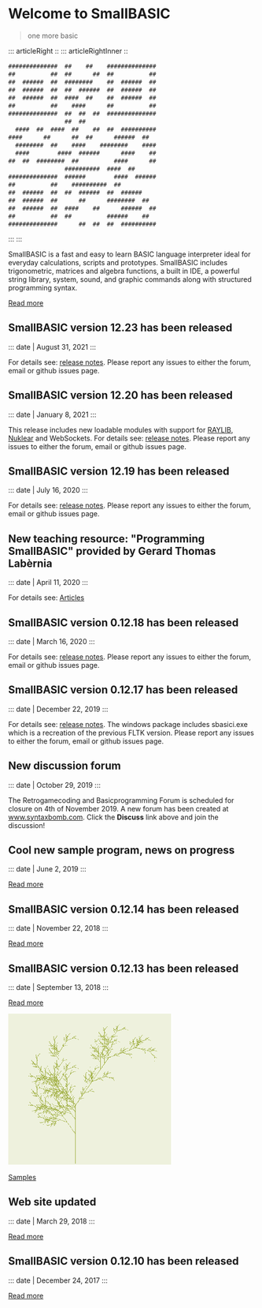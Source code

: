 # Welcome to SmallBASIC

> one more basic

::: articleRight ::
::: articleRightInner ::

```
##############  ##    ##    ##############        
##          ##  ##      ##  ##          ##        
##  ######  ##  ########    ##  ######  ##        
##  ######  ##  ##  ######  ##  ######  ##        
##  ######  ##  ####  ##    ##  ######  ##        
##          ##    ####      ##          ##        
##############  ##  ##  ##  ##############        
                ##  ##                            
  ####  ##  ####  ##    ##  ##  ##########        
####      ##      ##  ##      ######  ##          
  ########  ##    ####    ########    ####        
  ####        ####  ######      ####    ##        
##  ##  ########  ##          ####      ##        
                ##########  ####  ##              
##############  ######        ####  ######        
##          ##    ##########  ##                  
##  ######  ##  ##  ######  ##  ######            
##  ######  ##      ##      ########  ##          
##  ######  ##  ####    ##      ######  ##        
##          ##  ##          ######    ##          
##############      ##  ##  ##  ########## 
```

:::
:::

SmallBASIC is a fast and easy to learn BASIC language interpreter ideal for everyday calculations, scripts and prototypes. SmallBASIC includes trigonometric, matrices and algebra functions, a built in IDE, a powerful string library, system, sound, and graphic commands along with structured programming syntax.

[Read more](/pages/guide.html)

## SmallBASIC version 12.23 has been released

::: date
| August 31, 2021
:::

For details see: [release notes](https://github.com/smallbasic/SmallBASIC/releases/tag/v12.23). Please report any issues to either the forum, email or github issues page.

## SmallBASIC version 12.20 has been released

::: date
| January 8, 2021
:::

This release includes new loadable modules with support for [RAYLIB](https://www.raylib.com/), [Nuklear](https://github.com/Immediate-Mode-UI/Nuklear) and WebSockets. For details see: [release notes](https://github.com/smallbasic/SmallBASIC/releases/tag/v12.20). Please report any issues to either the forum, email or github issues page.

## SmallBASIC version 12.19 has been released

::: date
| July 16, 2020
:::

For details see: [release notes](https://github.com/smallbasic/SmallBASIC/releases/tag/12_19). Please report any issues to either the forum, email or github issues page.


## New teaching resource: "Programming SmallBASIC" provided by Gerard Thomas Lab&egrave;rnia

::: date
| April 11, 2020
:::

For details see: [Articles](/pages/articles.html)

## SmallBASIC version 0.12.18 has been released

::: date
| March 16, 2020
:::

For details see: [release notes](https://github.com/smallbasic/SmallBASIC/releases/tag/0_12_18). Please report any issues to either the forum, email or github issues page.

## SmallBASIC version 0.12.17 has been released

::: date
| December 22, 2019
:::

For details see: [release notes](https://github.com/smallbasic/SmallBASIC/releases/tag/0_12_17). The windows package includes sbasici.exe which is a recreation of the previous FLTK version. Please report any issues to either the forum, email or github issues page.

## New discussion forum

::: date
| October 29, 2019
:::

The Retrogamecoding and Basicprogramming Forum is scheduled for closure on 4th of November 2019. A new forum has been created at www.syntaxbomb.com. Click the **Discuss** link above and join the discussion!

## Cool new sample program, news on progress

::: date
| June 2, 2019
:::

[Read more](/posts/2019-06-02.html)

## SmallBASIC version 0.12.14 has been released

::: date
| November 22, 2018
:::

[Read more](/pages/changelog.html)

## SmallBASIC version 0.12.13 has been released

::: date
| September 13, 2018
:::

[Read more](/posts/2018-09-13.html)

![](images/lsystem.png "Fun with lsystems")

[Samples](/pages/samples.html)

## Web site updated

::: date
| March 29, 2018
:::

[Read more](/posts/2018-29-03.html)

## SmallBASIC version 0.12.10 has been released

::: date
| December 24, 2017
:::

[Read more](/posts/2017-24-12-1.html)
